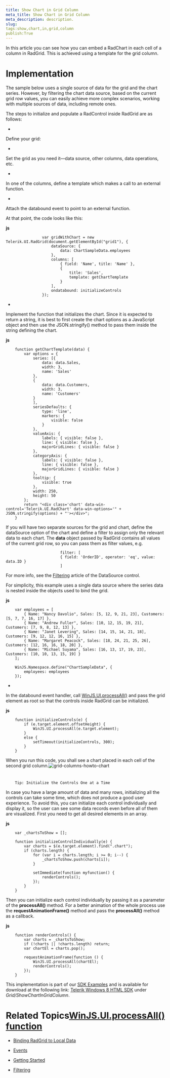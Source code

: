 ```yaml
---
title: Show Chart in Grid Column
meta_title: Show Chart in Grid Column
meta_description: description.
slug: 
tags:show,chart,in,grid,column
publish:True
---
```



In this article you can see how you can embed a RadChart in each cell of a column in RadGrid. This is achieved using a template for the grid column. 

# Implementation

The sample below uses a single source of data for the grid and the chart series. However, by filtering the chart data source, based on the current grid row values,
					you can easily achieve more complex scenarios, working with multiple sources of data, including remote ones.
				

The steps to initialize and populate a RadControl inside RadGrid are as follows:

* 

Define your grid:

* 

Set the grid as you need it—data source, other columns, data operations, etc.

* 

In one of the columns, define a template which makes a call to an external function.

* 

Attach the databound event to point to an external function.

At that point, the code looks like this:


 __js__
    


					var gridWithChart = new Telerik.UI.RadGrid(document.getElementById("grid1"), {
						dataSource: {
							data: ChartSampleData.employees
						},
						columns: [
							{ field: 'Name', title: 'Name' },
							{
								title: 'Sales',
								template: getChartTemplate
							}
						],
						ondatabound: initializeControls
					});



* 

Implement the function that initializes the chart. Since it is expected to return a string, it is best to first create the chart options as a JavaScript
							object and then use the JSON.stringify() method to pass them inside the string defining the chart.
						


 __js__
    


		function getChartTemplate(data) {
			var options = {
				series: [{
				    data: data.Sales,
	                width: 3,
					name: 'Sales'
				},
				{
				    data: data.Customers,
	                width: 3,
					name: 'Customers'
				}
				],
				seriesDefaults: {
					type: 'line',
					markers: {
						visible: false
					}
				},
				valueAxis: {
					labels: { visible: false },
					line: { visible: false },
					majorGridLines: { visible: false }
				},
				categoryAxis: {
					labels: { visible: false },
					line: { visible: false },
					majorGridLines: { visible: false }
				},
				tooltip: {
	                visible: true
				},
				width: 250,
				height: 50
			};
			return "<div class='chart' data-win-control='Telerik.UI.RadChart' data-win-options='" + JSON.stringify(options) + "'></div>";
		}



If you will have two separate sources for the grid and chart, define the dataSource option of the chart and define a filter to assign only the
							relevant data to each chart. The __data__ object passed by RadGrid contains all values of the current grid row, so you can pass them
							as filter values, e.g.
						

	
							filter: [
							{ field: 'OrderID', operator: 'eq', value: data.ID }
							]
						



For more info, see the [Filtering](69ac0343-692f-402f-a04d-0d00498f34da) article of the DataSource control.
						

For simplicity, this example uses a single data source where the series data is nested inside the objects used to bind the grid.


 __js__
    


		var employees = [
			{ Name: "Nancy Davolio", Sales: [5, 12, 9, 21, 23], Customers: [5, 7, 7, 16, 17] },
			{ Name: "Andrew Fuller", Sales: [10, 12, 15, 19, 21], Customers: [7, 9, 8, 12, 13] },
			{ Name: "Janet Levering", Sales: [14, 15, 14, 21, 18], Customers: [9, 12, 12, 16, 15] },
			{ Name: "Margaret Peacock", Sales: [18, 24, 21, 25, 26], Customers: [12, 16, 16, 18, 20] },
			{ Name: "Michael Suyama", Sales: [16, 13, 17, 19, 23], Customers: [10, 10, 13, 15, 19] }
		];
	
		WinJS.Namespace.define("ChartSampleData", {
			employees: employees
		});



* 

In the databound event handler, call [WinJS.UI.processAll()](http://msdn.microsoft.com/en-us/library/windows/apps/hh440975.aspx) and pass the grid element as root  so that the controls inside RadGrid can be
							initialized.
						


 __js__
    


		function initializeControls(e) {
		    if (e.target.element.offsetHeight) {
		        WinJS.UI.processAll(e.target.element);
		    }
		    else {
		        setTimeout(initializeControls, 300);
		    }
		}



When you run this code, you shall see a chart placed in each cell of the second grid column.![grid-columns-howto-chart](../Media/Controls\Grid\grid-columns-howto-chart.png)

# 
        Tip: Initialize the Controls One at a Time
      

In case you have a large amount of data and many rows, initializing all the controls can take some time, which does not produce a good user experience. 
          To avoid this, you can initialize each control individually and display it, so the user can see some data records even before all of them are visualized. 
          First you need to get all desired elements in an array.
        


 __js__
    


		var _chartsToShow = [];
	
	    function initializeControlIndividually(e) {
	        var charts = $(e.target.element).find(".chart");
	        if (charts.length) {
	            for (var i = charts.length; i >= 0; i--) {
	                _chartsToShow.push(charts[i]);
	            }
	
	            setImmediate(function myfunction() {
	                renderControls();
	            });
	        }
		}



Then you can initialize each control individually by passing it as a parameter of the
          __processAll()__ method. For a better animation of the whole process use the __requestAnimationFrame()__
          method and pass the __processAll()__ method as a callback.
        


 __js__
    


	    function renderControls() {
	        var charts = _chartsToShow;
	        if (!charts || !charts.length) return;
	        var chartEl = charts.pop();
	
	        requestAnimationFrame(function () {
	            WinJS.UI.processAll(chartEl);
	            renderControls();
	        });
	    }



This implementation is part of our
          [SDK Examples](78ad1869-5dec-42ff-b17a-cc19d395089e) and is available for download at the following link:
          [Telerik Windows 8 HTML SDK](https://github.com/telerik/win8-html-sdk/tree/master) under *Grid/ShowChartInGridColumn*.
        

# Related Topics[WinJS.UI.processAll() function](http://msdn.microsoft.com/en-us/library/windows/apps/hh440975.aspx)

 * [Binding RadGrid to Local Data]({{slug:binding-radgrid-to-local-data}})

 * [Events]({{slug:events}})

 * [Getting Started]({{slug:getting-started}})

 * [Filtering]({{slug:filtering}})
